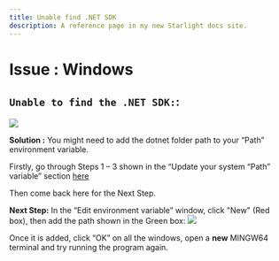 ```yaml
---
title: Unable find .NET SDK
description: A reference page in my new Starlight docs site.
---
```

<h1>  Issue : Windows </h1>

## `Unable to find the .NET SDK:`:

![](https://i.imgur.com/sjzZGQa.png)

**Solution :**
You might need to add the dotnet folder path to your “Path” environment variable.

Firstly, go through Steps 1 – 3 shown in the “Update your system “Path” variable” section [here](./update-system-path.md)

Then come back here for the Next Step.

**Next Step:** In the “Edit environment variable” window, click "New" (Red box), then add the
path shown in the Green box:
![](https://i.imgur.com/T6wIBWt.png)

Once it is added, click “OK” on all the windows, open a **new** MINGW64 terminal and try running the program again.